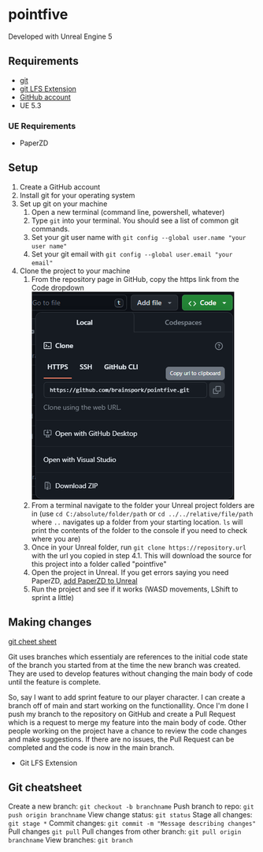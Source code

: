 # pointfive

Developed with Unreal Engine 5

## Requirements

- [git](https://git-scm.com/downloads)
- [git LFS Extension](https://git-lfs.com/)
- [GitHub account](https://github.com/)
- UE 5.3

### UE Requirements

- PaperZD

## Setup

1. Create a GitHub account
2. Install git for your operating system
3. Set up git on your machine
   1. Open a new terminal (command line, powershell, whatever)
   2. Type `git` into your terminal. You should see a list of common git commands.
   3. Set your git user name with `git config --global user.name "your user name"`
   4. Set your git email with `git config --global user.email "your email"`
4. Clone the project to your machine
   1. From the repository page in GitHub, copy the https link from the Code dropdown ![Copy url to clone repository](./ReadmeAssets/clone_url.png)
   2. From a terminal navigate to the folder your Unreal project folders are in (use `cd C:/absolute/folder/path` or `cd ../../relative/file/path` where `..` navigates up a folder from your starting location. `ls` will print the contents of the folder to the console if you need to check where you are)
   3. Once in your Unreal folder, run `git clone https://repository.url` with the url you copied in step 4.1. This will download the source for this project into a folder called "pointfive"
   4. Open the project in Unreal. If you get errors saying you need PaperZD, [add PaperZD to Unreal](https://docs.unrealengine.com/5.0/en-US/working-with-plugins-in-unreal-engine/)
   5. Run the project and see if it works (WASD movements, LShift to sprint a little)

## Making changes

[git cheet sheet](https://education.github.com/git-cheat-sheet-education.pdf)

Git uses branches which essentialy are references to the initial code state of the branch you started from at the time the new branch was created. They are used to develop features without changing the main body of code until the feature is complete.

So, say I want to add sprint feature to our player character. I can create a branch off of main and start working on the functionallity. Once I'm done I push my branch to the repository on GitHub and create a Pull Request which is a request to merge my feature into the main body of code. Other people working on the project have a chance to review the code changes and make suggestions. If there are no issues, the Pull Request can be completed and the code is now in the main branch.

- Git LFS Extension

## Git cheatsheet
Create a new branch: `git checkout -b branchname`
Push branch to repo: `git push origin branchname`
View change status: `git status`
Stage all changes: `git stage *`
Commit changes: `git commit -m "Message describing changes"`
Pull changes `git pull`
Pull changes from other branch: `git pull origin branchname`
View branches: `git branch`